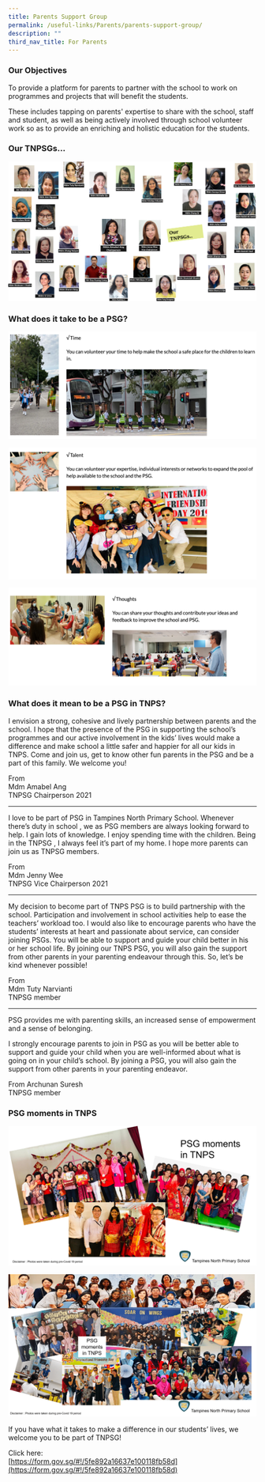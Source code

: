 ```yaml
---
title: Parents Support Group
permalink: /useful-links/Parents/parents-support-group/
description: ""
third_nav_title: For Parents
---
```

### Our Objectives

To provide a platform for parents to partner with the school to work on programmes and projects that will benefit the students.  

  

These includes tapping on parents' expertise to share with the school, staff and student, as well as being actively involved through school volunteer work so as to provide an enriching and holistic education for the students.

### Our TNPSGs...

![](/images/Our%20TNPSGs.png)

### What does it take to be a PSG?

![](/images/psg1.png)

![](/images/psg2.png)

![](/images/psg3.png)

### What does it mean to be a PSG in TNPS?

I envision a strong, cohesive and lively partnership between parents and the school. I hope that the presence of the PSG in supporting the school’s programmes and our active involvement in the kids’ lives would make a difference and make school a little safer and happier for all our kids in TNPS. Come and join us, get to know other fun parents in the PSG and be a part of this family. We welcome you!

From   
Mdm Amabel Ang   
TNPSG Chairperson 2021

* * *


I love to be part of PSG in Tampines North Primary School. Whenever there’s duty in school , we as PSG members are always looking forward to help. I gain lots of knowledge. I enjoy spending time with the children. Being in the TNPSG , I always feel it’s part of my home. I hope more parents can join us as TNPSG members.

From   
Mdm Jenny Wee   
TNPSG Vice Chairperson 2021

* * *

My decision to become part of TNPS PSG is to build partnership with the school. Participation and involvement in school activities help to ease the teachers’ workload too. I would also like to encourage parents who have the students’ interests at heart and passionate about service, can consider joining PSGs. You will be able to support and guide your child better in his or her school life. By joining our TNPS PSG, you will also gain the support from other parents in your parenting endeavour through this. So, let’s be kind whenever possible!

From    
Mdm Tuty Narvianti   
TNPSG member

  

* * *

  

PSG provides me with parenting skills, an increased sense of empowerment and a sense of belonging.

I strongly encourage parents to join in PSG as you will be better able to support and guide your child when you are well-informed about what is going on in your child’s school. By joining a PSG, you will also gain the support from other parents in your parenting endeavor.

From Archunan Suresh   
TNPSG member


### PSG moments in TNPS

![](/images/PSG%20moments%20in%20TNPS_1.png)

![](/images/PSG%20moments%20in%20TNPS_2.png)

If you have what it takes to make a difference in our students’ lives, we welcome you to be part of TNPSG!

Click here:    
[https://form.gov.sg/#!/5fe892a16637e100118fb58d](https://form.gov.sg/#!/5fe892a16637e100118fb58d)